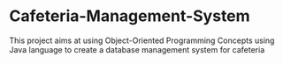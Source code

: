 # Cafeteria-Management-System
This project aims at using Object-Oriented Programming Concepts using Java language to create a database management system for  cafeteria
